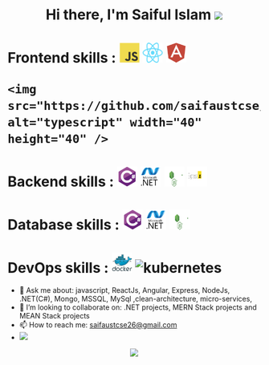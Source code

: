<h1 align="center">Hi there, I'm Saiful Islam 
  <a href="https://www.linkedin.com/in/saif-aust-cse/" target="_blank">
  <img src="https://img.icons8.com/fluent/48/000000/linkedin.png" />
 </a>
</h1>

<!-- 
<p align="center">
 <a href="https://www.linkedin.com/in/saif-aust-cse/" target="_blank">
  <img src="https://img.icons8.com/fluent/48/000000/linkedin.png" />
 </a>
  
 <a href="https://twitter.com/saif-aust-cse" target="_blank">
  <img src="https://img.icons8.com/fluent/48/000000/twitter.png" />
 </a>
</p> -->

<!-- <p align="center">
 <strong>
  Professional skills
  </strong>
</p>

<p align="center">
  <img src="https://github.com/saifaustcse/saif/blob/main/images/javascript.svg" alt="javascript" width="40" height="40" />
  <img src="https://github.com/saifaustcse/saif/blob/main/images/typescript.svg" alt="typescript" width="40" height="40" />

  <img src="https://github.com/saifaustcse/saif/blob/main/images/csharp.svg" alt="csharp" width="40" height="40" />
  <img src="https://github.com/saifaustcse/saif/blob/main/images/dot-net.svg" alt="dotnet" width="40" height="40" />

  <img src="https://github.com/saifaustcse/saif/blob/main/images/docker.svg" alt="docker" width="40" height="40" />
  <img src="https://img.icons8.com/color/48/000000/kubernetes.png" alt="kubernetes" width="43" height="43" />
  <img src="https://github.com/saifaustcse/saif/blob/main/images/angular.svg" alt="angular" width="40" height="40" />
</p> -->

<h1> 
  <span>
    Frontend skills :
  </span>

  <span>
    <img src="https://github.com/saifaustcse/saif/blob/main/images/javascript.svg" alt="javascript" width="40" height="40" />
    <img src="https://github.com/saifaustcse/saif/blob/main/images/react.svg" alt="react" width="40" height="40" />
    <img src="https://github.com/saifaustcse/saif/blob/main/images/angular.svg" alt="angular" width="40" height="40" />

    <img src="https://github.com/saifaustcse/saif/blob/main/images/typescript.svg" alt="typescript" width="40" height="40" />
  </span>
</h1>

<h1> 
  <span>
    Backend skills :  
  </span>

  <span>
    <img src="https://github.com/saifaustcse/saif/blob/main/images/csharp.svg" alt="csharp" width="40" height="40" />
    <img src="https://github.com/saifaustcse/saif/blob/main/images/dot-net.svg" alt="dotNet" width="40" height="40" />
    <img src="https://github.com/saifaustcse/saif/blob/main/images/node.svg" alt="node" width="40" height="40" />
    <img src="https://github.com/saifaustcse/saif/blob/main/images/express.png" alt="kubernetes" width="40" height="40" />

  </span>
</h1>

<h1> 
  <span>
    Database skills :  
  </span>

  <span>
    <img src="https://github.com/saifaustcse/saif/blob/main/images/csharp.svg" alt="csharp" width="40" height="40" />
    <img src="https://github.com/saifaustcse/saif/blob/main/images/dot-net.svg" alt="dotNet" width="40" height="40" />
    <img src="https://github.com/saifaustcse/saif/blob/main/images/node.svg" alt="node" width="40" height="40" />
  </span>
</h1>

<h1> 
  <span>
    DevOps skills :  
  </span>

  <span>
    <img src="https://github.com/saifaustcse/saif/blob/main/images/docker.svg" alt="docker" width="40" height="40" />
    <img src="https://img.icons8.com/color/48/000000/kubernetes.png" alt="kubernetes" width="43" height="43" />
  </span>
</h1>

-   💬 Ask me about: javascript, ReactJs, Angular, Express, NodeJs, .NET(C#), Mongo, MSSQL, MySql ,clean-architecture, micro-services,
-   👯 I’m looking to collaborate on: .NET projects, MERN Stack projects and MEAN Stack projects
-   📫 How to reach me: saifaustcse26@gmail.com
-   ![](https://komarev.com/ghpvc/?username=saifaustcse)
    </br>

<p align="center">
 <a href="#" alt="Saiful Islam's github stats">
  <img src="https://github-readme-stats.vercel.app/api?username=saifaustcse&theme=tokyonight&show_icons=true" />
  <!-- <img src="https://github-readme-stats.vercel.app/api/top-langs/?username=saifaustcse" /> -->
 </a>
</p>
